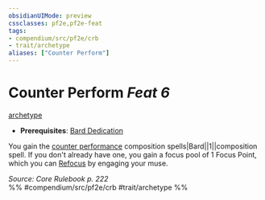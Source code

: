 ```yaml
---
obsidianUIMode: preview
cssclasses: pf2e,pf2e-feat
tags:
- compendium/src/pf2e/crb
- trait/archetype
aliases: ["Counter Perform"]
---
```

# Counter Perform  *Feat 6*  
[archetype](rules/traits/archetype.md "Archetype Feat Trait")  

- **Prerequisites**: [Bard Dedication](compendium/feats/bard-dedication.md)

You gain the [counter performance](compendium/spells/counter-performance.md) composition spells|Bard||1||composition spell. If you don't already have one, you gain a focus pool of 1 Focus Point, which you can [Refocus](rules/actions/refocus.md) by engaging your muse.

*Source: Core Rulebook p. 222*  
%% #compendium/src/pf2e/crb #trait/archetype %%
